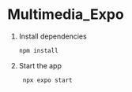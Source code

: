 # Multimedia_Expo

1. Install dependencies

   ```bash
   npm install
   ```

2. Start the app

   ```bash
    npx expo start
   ```
